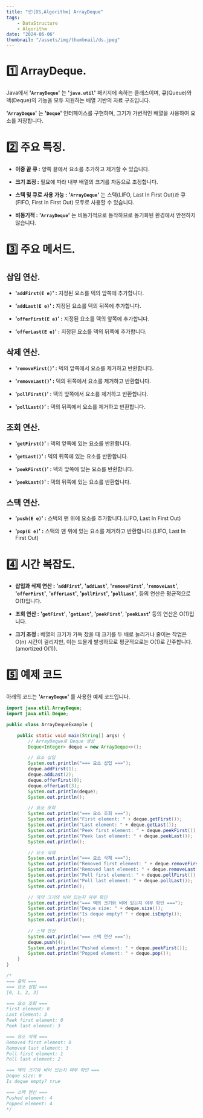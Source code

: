 ```yaml
---
title: "📦[DS,Algorithm] ArrayDeque"
tags:
    - DataStructure
    - Algorithm
date: "2024-06-06"
thumbnail: "/assets/img/thumbnail/ds.jpeg"
---
```


# 1️⃣ ArrayDeque.

Java에서 **'`ArrayDeque`'** 는 **'`java.util`'** 패키지에 속하는 클래스이며, 큐(Queue)와 덱(Deque)의 기능을 모두 지원하는 배열 기반의 자료 구조입니다.

**'`ArrayDeque`'** 는 **'`Deque`'** 인터페이스를 구현하며, 그기가 가변적인 배열을 사용하여 요소를 저장합니다.

# 2️⃣ 주요 특징.

- **이중 끝 큐 :** 양쪽 끝에서 요소를 추가하고 제거할 수 있습니다.

- **크기 조정 :** 필요에 따라 내부 배열의 크기를 자동으로 조정합니다.

- **스택 및 큐로 사용 가능 :** **'`ArrayDeque`'** 는 스택(LIFO, Last In First Out)과 큐(FIFO, First In First Out) 모두로 사용할 수 있습니다.

- **비동기적 :** **'`ArrayDeque`'** 는 비동기적으로 동작하므로 동기화된 환경에서 안전하지 않습니다.

# 3️⃣ 주요 메서드.

## 삽입 연산.

- **'`addFirst(E e)`' :** 지정된 요소를 덱의 앞쪽에 추가합니다.

- **'`addLast(E e)`' :** 지정된 요소를 덱의 뒤쪽에 추가합니다.

- **'`offerFirst(E e)`' :** 지정된 요소를 덱의 앞쪽에 추가합니다.

- **'`offerLast(E e)`' :** 지정된 요소를 덱의 뒤쪽에 추가합니다.

## 삭제 연산.

- **'`removeFirst()`' :** 덱의 앞쪽에서 요소를 제거하고 반환합니다.

- **'`removeLast()`' :** 덱의 뒤쪽에서 요소를 제거하고 반환합니다.

- **'`pollFirst()`' :** 덱의 앞쪽에서 요소를 제거하고 반환합니다.

- **'`pollLast()`' :** 덱의 뒤쪽에서 요소를 제거하고 반환합니다.

## 조회 연산.

- **'`getFirst()`' :** 덱의 앞쪽에 있는 요소를 반환합니다.

- **'`getLast()`' :** 덱의 뒤쪽에 있는 요소를 반환합니다.

- **'`peekFirst()`' :** 덱의 앞쪽에 있는 요소를 반환합니다.

- **'`peekLast()`' :** 덱의 뒤쪽에 있는 요소를 반환합니다.

## 스택 연산.

- **'`push(E e)`' :** 스택의 맨 위에 요소를 추가합니다.(LIFO, Last In First Out)

- **'`pop(E e)`' :** 스택의 맨 위에 있는 요소를 제거하고 반환합니다.(LIFO, Last In First Out)

# 4️⃣ 시간 복잡도.

- **삽입과 삭제 연산 :** **'`addFirst`'**, **'`addLast`'**, **'`removeFirst`'**, **'`removeLast`'**, **'`offerFirst`'**, **'`offerLast`'**, **'`pollFirst`'**, **'`pollLast`'**, 등의 연산은 평균적으로 O(1)입니다.

- **조회 연산 :** **'`getFirst`'**, **'`getLast`'**, **'`peekFirst`'**, **'`peekLast`'** 등의 연산은 O(1)입니다.

- **크기 조정 :** 베열의 크기가 가득 찼을 때 크기를 두 배로 늘리거나 줄이는 작업은 O(n) 시간이 걸리지만, 이는 드물게 발생하므로 평균적으로는 O(1)로 간주합니다. (amortized O(1)).

# 5️⃣ 예제 코드

아래의 코드는 **'`ArrayDeque`'** 를 사용한 예제 코드입니다.

```java
import java.util.ArrayDeque;
import java.util.Deque;

public class ArrayDequeExample {

	public static void main(String[] args) {
		// ArrayDeque로 Deque 생성
		Deque<Integer> deque = new ArrayDeque<>();

		// 요소 삽입
		System.out.println("=== 요소 삽입 ===");
		deque.addFirst(1);
		deque.addLast(2);
		deque.offerFirst(0);
		deque.offerLast(3);
		System.out.println(deque);
		System.out.println();

		// 요소 조회
		System.out.println("=== 요소 조회 ===");
		System.out.println("First element: " + deque.getFirst());
		System.out.println("Last element: " + deque.getLast());
		System.out.println("Peek first element: " + deque.peekFirst());
		System.out.println("Peek last element: " + deque.peekLast());
		System.out.println();

		// 요소 삭제
		System.out.println("=== 요소 삭제 ===");
		System.out.println("Removed first element: " + deque.removeFirst());
		System.out.println("Removed last element: " + deque.removeLast());
		System.out.println("Poll first element: " + deque.pollFirst());
		System.out.println("Poll last element: " + deque.pollLast());
		System.out.println();

		// 덱의 크기와 비어 있는지 여부 확인
		System.out.println("=== 덱의 크기와 비어 있는지 여부 확인 ===");
		System.out.println("Deque size: " + deque.size());
		System.out.println("Is deque empty? " + deque.isEmpty());
		System.out.println();
		
		// 스택 연산
		System.out.println("=== 스택 연산 ===");
		deque.push(4);
		System.out.println("Pushed element: " + deque.peekFirst());
		System.out.println("Popped element: " + deque.pop());
	}
}

/*
=== 출력 ===
=== 요소 삽입 ===
[0, 1, 2, 3]

=== 요소 조회 ===
First element: 0
Last element: 3
Peek first element: 0
Peek last element: 3

=== 요소 삭제 ===
Removed first element: 0
Removed last element: 3
Poll first element: 1
Poll last element: 2

=== 덱의 크기와 비어 있는지 여부 확인 ===
Deque size: 0
Is deque empty? true

=== 스택 연산 ===
Pushed element: 4
Popped element: 4
*/
```
